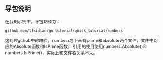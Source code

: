 ## 导包说明

在我的示例中，导包路径为：
```
github.com/tfxidian/go-tutorial/quick_tutorial/numbers
```
这对应github中的路径，numbers包下面有prime和absolute两个文件，文件中对应的Absolute函数和IsPrime函数，
引用的使用使用numbers.Absolute()和numbers.IsPrime()，实际上和文件名关系不大。


